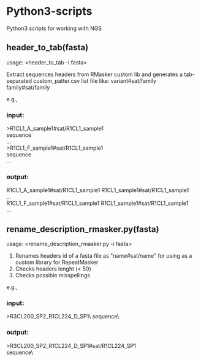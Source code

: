 # Python3-scripts
Python3 scripts for working with NGS

## header_to_tab(fasta)
usage: <header_to_tab -i fasta>

Extract sequences headers from RMasker custom lib and generates a tab-separated custom_patter.csv list file like:
variant#sat/family <tab> family#sat/family
  
e.g.,
### input:

\>R1CL1_A_sample1#sat/R1CL1_sample1  
sequence\
...\
\>R1CL1_F_sample1#sat/R1CL1_sample1\
sequence\
...  

### output:

R1CL1_A_sample1#sat/R1CL1_sample1	R1CL1_sample1#sat/R1CL1_sample1\
...\
R1CL1_F_sample1#sat/R1CL1_sample1 R1CL1_sample1#sat/R1CL1_sample1\
...


## rename_description_rmasker.py(fasta)
usage: <rename_description_rmasker.py -i fasta>

1) Renames headers id of a fasta file as "name#sat/name" for using as a custom library for RepeatMasker
2) Checks headers lenght (< 50)
3) Checks possible misspellings

e.g.,  
### input:
\>R3CL200_SP2_R1CL224_D_SP1\ 
sequence\

### output:
\>R3CL200_SP2_R1CL224_D_SP1#sat/R1CL224_SP1\
sequence\
